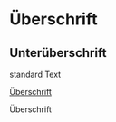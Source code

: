 # Überschrift
## Unterüberschrift
standard Text

[Überschrift](#einf)

Überschrift<a name="einf"></a>
